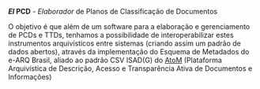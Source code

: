 **_El_ PCD** - _Elaborador_ de Planos de Classificação de Documentos

O objetivo é que além de um software para a elaboração e gerenciamento de PCDs
e TTDs, tenhamos a possibilidade de interoperabilizar estes instrumentos
arquivísticos entre sistemas (criando assim um padrão de dados abertos),
através da implementação do Esquema de Metadados do e-ARQ Brasil, aliado ao
padrão CSV ISAD(G) do [AtoM] (Plataforma Arquivística de Descrição, Acesso e
Transparência Ativa de Documentos e Informações)

[AtoM]: https://www.accesstomemory.org/
